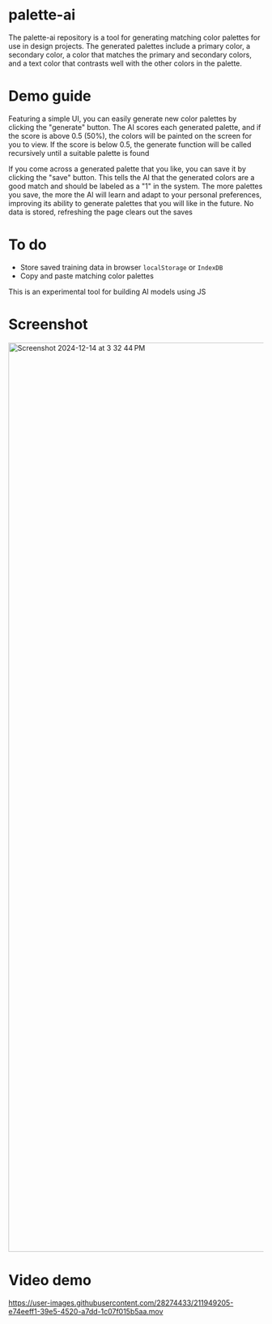 # palette-ai
The palette-ai repository is a tool for generating matching color palettes for use in design projects. The generated palettes include a primary color, a secondary color, a color that matches the primary and secondary colors, and a text color that contrasts well with the other colors in the palette.

# Demo guide

Featuring a simple UI, you can easily generate new color palettes by clicking the "generate" button. The AI scores each generated palette, and if the score is above 0.5 (50%), the colors will be painted on the screen for you to view. If the score is below 0.5, the generate function will be called recursively until a suitable palette is found

If you come across a generated palette that you like, you can save it by clicking the "save" button. This tells the AI that the generated colors are a good match and should be labeled as a "1" in the system. The more palettes you save, the more the AI will learn and adapt to your personal preferences, improving its ability to generate palettes that you will like in the future. No data is stored, refreshing the page clears out the saves

# To do
- Store saved training data in browser `localStorage` or `IndexDB`
- Copy and paste matching color palettes

This is an experimental tool for building AI models using JS

# Screenshot
<img width="1792" alt="Screenshot 2024-12-14 at 3 32 44 PM" src="https://github.com/user-attachments/assets/f0e5b4e6-5adc-4487-b9f4-7e2f345349ba" />

# Video demo
https://user-images.githubusercontent.com/28274433/211949205-e74eeff1-39e5-4520-a7dd-1c07f015b5aa.mov
